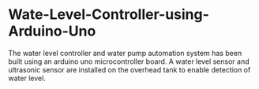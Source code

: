 # Wate-Level-Controller-using-Arduino-Uno
The water level controller and water pump automation system has been built using an arduino uno microcontroller board. A water level sensor and ultrasonic sensor are installed on the overhead tank to enable detection of water level.
